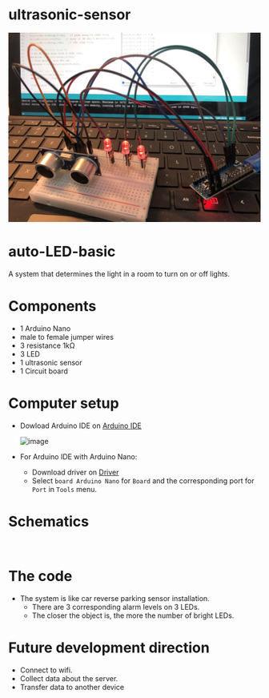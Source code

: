 # ultrasonic-sensor
<p align="center">
  <img src="https://github.com/Puda14/ultrasonic-sensor/blob/main/schematics/schematic.jpg"/>
</p>

# auto-LED-basic

A system that determines the light in a room to turn on or off lights. 

# Components

- 1 Arduino Nano
- male to female jumper wires
- 3 resistance 1kΩ
- 3 LED
- 1 ultrasonic sensor
- 1 Circuit board

# Computer setup

- Dowload Arduino IDE on [Arduino IDE](https://www.arduino.cc/en/software)

    ![image](https://user-images.githubusercontent.com/86721208/171421580-ddb0f377-652e-415c-a952-377a8b33848d.png)
- For Arduino IDE with Arduino Nano:
  - Download driver on [Driver](https://resources.stdio.vn/content/article/5ef62159c3c65d69bbced897/resources/res-1597034626-1597034626406.zip) 
  - Select `board Arduino Nano` for `Board` and the corresponding port for `Port` in `Tools` menu.

# Schematics

<p align="center">
  <img src="" />
</p>

# The code

- The system is like car reverse parking sensor installation.
    - There are 3 corresponding alarm levels on 3 LEDs.
    - The closer the object is, the more the number of bright LEDs.
    
# Future development direction

- Connect to wifi.
- Collect data about the server.
- Transfer data to another device
